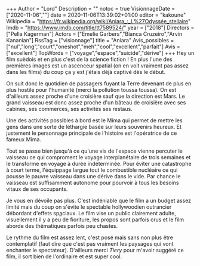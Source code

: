 +++
Author = "Lord"
Description = ""
notoc = true
VisionnageDate = ["2020-11-06",""]
date = 2020-11-06T13:39:02+01:00
editor = "kakoune"
Wikipedia = "https://fr.wikipedia.org/wiki/Aniara_:_L%27Odyssée_stellaire"
Imdb = "https://www.imdb.com/title/tt7589524/"
year = ["2018"]
Directors = ["Pella Kagerman"]
Actors = ["Emelie Garbers","Bianca Cruzeiro","Arvin Kananian"]
RssTag = ["visionnage"]
title = "Aniara"
Avis_possibles = ["nul","long","court","oneshot","meh","cool","excellent","parfait"]
Avis = ["excellent"] 
TopWords = ["voyage","espace","suicide","dérive"]
+++
Hey un film suèdois et en plus c'est de la science fiction !
En plus l'une des premières images est un ascenceur spatial (on en voit vraiment pas assez dans les films) du coup ça y est j'étais déjà captivé dès le début.

On suit donc le quotidien de passagers fuyant la Terre devenant de plus en plus hostile pour l'humanité (merci la pollution toussa toussa).
On est d'ailleurs assez proche d'une croisière sauf que la direction est Mars.
Le grand vaisseau est donc assez proche d'un bâteau de croisière avec ses cabines, ses commerces, ses activités ses restaus.

Une des activités possibles à bord est le Mima qui permet de mettre les gens dans une sorte de léthargie basée sur leurs souvenirs heureux.
Et justement le personnage principale de l'histoire est l'opératrice de ce fameux Mima.

Tout se passe bien jusqu'à ce qu'une vis de l'espace vienne percuter le vaisseau ce qui comproment le voyage interplanétaire de trois semaines et le transforme en voyage à durée indéterminée.
Pour éviter une catastrophe à court terme, l'équippage largue tout le combustible nucléaire ce qui pousse le pauvre vaisseau dans une dérive dans le vide.
Par chance le vaisseau est suffisamment autonome pour pourvoir à tous les besoins vitaux de ses occupants.

Je vous en dévoile pas plus.
C'est indéniable que le film a un budget assez limité mais du coup on s'évite le spectable hollywoodien outrancier débordant d'effets sp<abbr title="é">a</abbr>ciaux.
Le film vise un public clairement adulte, visuellement il y a peu de fioriture, les propos sont parfois crus et le film aborde des thêmatiques parfois peu chastes.

Le rythme du film est assez lent, c'est posé mais sans non plus être contemplatif (faut dire que c'est pas vraiment les paysages qui vont enchanter le spectateur).
D'ailleurs merci *Tiery* pour m'avoir suggéré ce film, il sort bien de l'ordinaire et est super cool.

